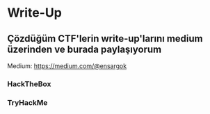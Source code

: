 # Write-Up

## Çözdüğüm CTF'lerin write-up'larını medium üzerinden ve burada paylaşıyorum

Medium: https://medium.com/@ensargok

### HackTheBox

### TryHackMe
